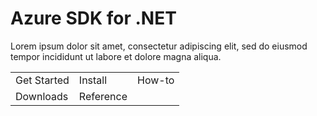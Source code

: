 # Azure SDK for .NET

Lorem ipsum dolor sit amet, consectetur adipiscing elit, sed do eiusmod tempor incididunt ut labore et dolore magna aliqua. 

<table border="0" align="center">
    <tr border="0">
        <td border="0">
        Get Started
        </td>
        <td border="0">
        Install
        </td>
        <td border="0">
        How-to
        </td>
    </tr>
    <tr border="0">
        <td border="0">
        Downloads
        </td>
        <td border="0">
        Reference
        </td>
        <td border="0">
        &nbsp;
        </td>
    </tr>
</table>